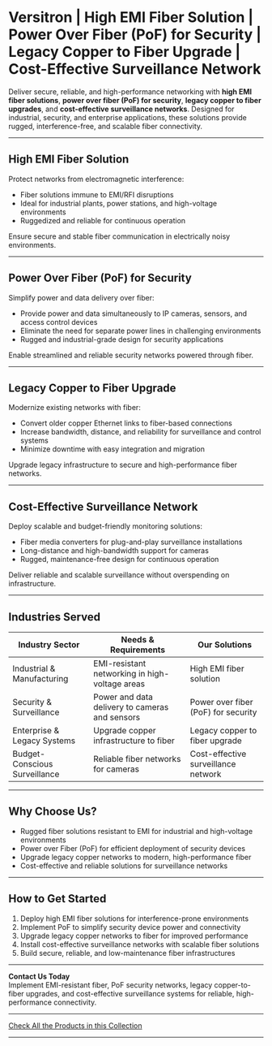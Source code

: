 # Versitron | High EMI Fiber Solution | Power Over Fiber (PoF) for Security | Legacy Copper to Fiber Upgrade | Cost-Effective Surveillance Network

Deliver secure, reliable, and high-performance networking with **high EMI fiber solutions**, **power over fiber (PoF) for security**, **legacy copper to fiber upgrades**, and **cost-effective surveillance networks**. Designed for industrial, security, and enterprise applications, these solutions provide rugged, interference-free, and scalable fiber connectivity.

---

## High EMI Fiber Solution

Protect networks from electromagnetic interference:

- Fiber solutions immune to EMI/RFI disruptions  
- Ideal for industrial plants, power stations, and high-voltage environments  
- Ruggedized and reliable for continuous operation  

Ensure secure and stable fiber communication in electrically noisy environments.

---

## Power Over Fiber (PoF) for Security

Simplify power and data delivery over fiber:

- Provide power and data simultaneously to IP cameras, sensors, and access control devices  
- Eliminate the need for separate power lines in challenging environments  
- Rugged and industrial-grade design for security applications  

Enable streamlined and reliable security networks powered through fiber.

---

## Legacy Copper to Fiber Upgrade

Modernize existing networks with fiber:

- Convert older copper Ethernet links to fiber-based connections  
- Increase bandwidth, distance, and reliability for surveillance and control systems  
- Minimize downtime with easy integration and migration  

Upgrade legacy infrastructure to secure and high-performance fiber networks.

---

## Cost-Effective Surveillance Network

Deploy scalable and budget-friendly monitoring solutions:

- Fiber media converters for plug-and-play surveillance installations  
- Long-distance and high-bandwidth support for cameras  
- Rugged, maintenance-free design for continuous operation  

Deliver reliable and scalable surveillance without overspending on infrastructure.

---

## Industries Served

| Industry Sector             | Needs & Requirements                           | Our Solutions                              |
|-----------------------------|------------------------------------------------|--------------------------------------------|
| Industrial & Manufacturing  | EMI-resistant networking in high-voltage areas | High EMI fiber solution                     |
| Security & Surveillance     | Power and data delivery to cameras and sensors | Power over fiber (PoF) for security        |
| Enterprise & Legacy Systems | Upgrade copper infrastructure to fiber          | Legacy copper to fiber upgrade             |
| Budget-Conscious Surveillance | Reliable fiber networks for cameras          | Cost-effective surveillance network        |

---

## Why Choose Us?

- Rugged fiber solutions resistant to EMI for industrial and high-voltage environments  
- Power over Fiber (PoF) for efficient deployment of security devices  
- Upgrade legacy copper networks to modern, high-performance fiber  
- Cost-effective and reliable solutions for surveillance networks  

---

## How to Get Started

1. Deploy high EMI fiber solutions for interference-prone environments  
2. Implement PoF to simplify security device power and connectivity  
3. Upgrade legacy copper networks to fiber for improved performance  
4. Install cost-effective surveillance networks with scalable fiber solutions  
5. Build secure, reliable, and low-maintenance fiber infrastructures  

---

**Contact Us Today**  
Implement EMI-resistant fiber, PoF security networks, legacy copper-to-fiber upgrades, and cost-effective surveillance systems for reliable, high-performance connectivity.

---

[Check All the Products in this Collection](https://www.versitron.com/collections/industrial-media-converters)

---

